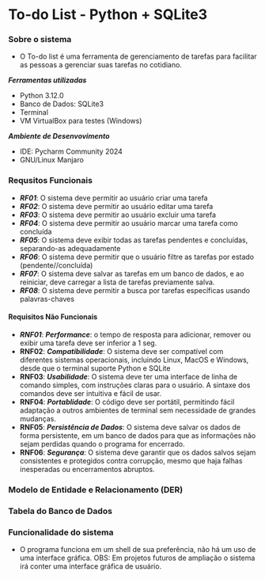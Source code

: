 # To-do List - Python + SQLite3 

### Sobre o sistema
- O To-do list é uma ferramenta de gerenciamento de tarefas para facilitar as pessoas a gerenciar suas tarefas no cotidiano. 

***Ferramentas utilizadas***
- Python 3.12.0
- Banco de Dados: SQLite3
- Terminal
- VM VirtualBox para testes (Windows)

***Ambiente de Desenvovimento***
- IDE: Pycharm Community 2024
- GNU/Linux Manjaro

### Requsitos Funcionais
- ***RF01***: O sistema deve permitir ao usuário criar uma tarefa
- ***RF02***: O sistema deve permitir ao usuário editar uma tarefa
- ***RF03***: O sistema deve permitir ao usuário excluir uma tarefa
- ***RF04***: O sistema deve permitir ao usuário marcar uma tarefa como concluída
- ***RF05***: O sistema deve exibir todas as tarefas pendentes e concluídas, separando-as adequadamente
- ***RF06***: O sistema deve permitir que o usuário filtre as tarefas por estado (pendente//concluída)
- ***RF07***: O sistema deve salvar as tarefas em um banco de dados, e ao reiniciar, deve carregar a lista de tarefas previamente salva.
- ***RF08***: O sistema deve permitir a busca por tarefas específicas usando palavras-chaves

#### Requisitos Não Funcionais
- ***RNF01***: ***Performance***:  o tempo de resposta para adicionar, remover ou exibir uma tarefa deve ser inferior a 1 seg.
- **RNF02**: ***Compatibilidade***: O sistema deve ser compatível com diferentes sistemas operacionais, incluindo Linux, MacOS e Windows, desde que o terminal suporte Python e SQLite
- **RNF03**: ***Usabilidade***: O sistema deve ter uma interface de linha de comando simples, com instruções claras para o usuário. A sintaxe dos comandos deve ser intuitiva e fácil de usar.
- **RNF04**: ***Portablidade***: O código deve ser portátil, permitindo fácil adaptação a outros ambientes de terminal sem necessidade de grandes mudanças.
- **RNF05**: ***Persistência de Dados***: O sistema deve salvar os dados de forma persistente, em um banco de dados para que as informações não sejam perdidas quando o programa for encerrado.
- **RNF06**: ***Segurança***: O sistema deve garantir que os dados salvos sejam consistentes e protegidos contra corrupção, mesmo que haja falhas inesperadas ou encerramentos abruptos.

### Modelo de Entidade e Relacionamento (DER)

### Tabela do Banco de Dados 

### Funcionalidade do sistema
- O programa funciona em um shell de sua preferência, não há um uso de uma interface gráfica. OBS: Em projetos futuros de ampliação o sistema irá conter uma interface gráfica de usuário.





